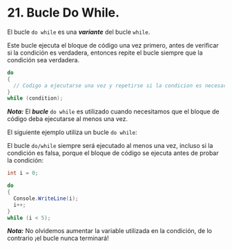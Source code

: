 # 21. Bucle Do While.

El bucle `do while` es una ***variante*** del bucle `while`. 

Este bucle ejecuta el bloque de código una vez primero, antes de verificar si la condición es verdadera, entonces repite el bucle siempre que la condición sea verdadera.

```csharp
do 
{
  // Codigo a ejecutarse una vez y repetirse si la condicion es necesaria
}
while (condition);
```

***Nota:*** El ***bucle*** `do while` es utilizado cuando necesitamos que el bloque de código deba ejecutarse al menos una vez.

El siguiente ejemplo utiliza un bucle `do while`:

El bucle `do/while` siempre será ejecutado al menos una vez, incluso si la condición es falsa, porque el bloque de código se ejecuta antes de probar la condición:

```csharp
int i = 0;

do 
{
  Console.WriteLine(i);
  i++;
}
while (i < 5);
```

***Nota:*** No olvidemos aumentar la variable utilizada en la condición, de lo contrario ¡el bucle nunca terminará!

